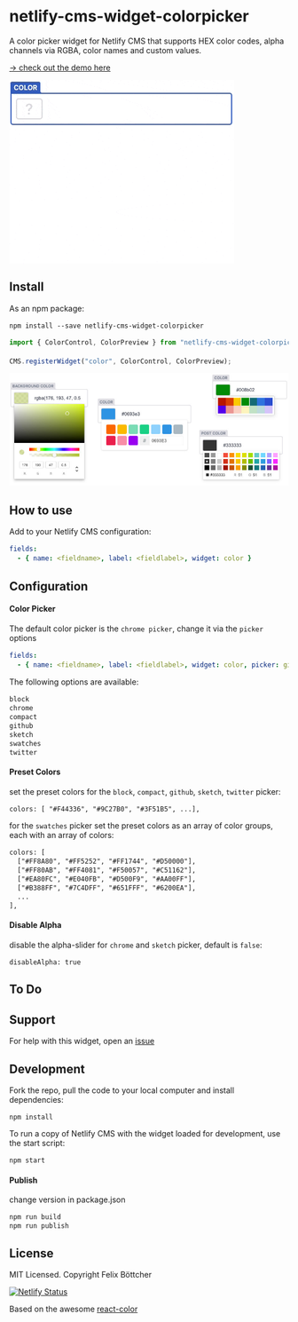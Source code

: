 # netlify-cms-widget-colorpicker

A color picker widget for Netlify CMS that supports HEX color codes, alpha channels via RGBA, color names and custom values.

[-> check out the demo here](https://colorpicker-widget.netlify.app/demo)

<img align="center" src="/docs/netlify-cms-widget-colorpicker.gif">

## Install

As an npm package:

```shell
npm install --save netlify-cms-widget-colorpicker
```

```js
import { ColorControl, ColorPreview } from "netlify-cms-widget-colorpicker";

CMS.registerWidget("color", ColorControl, ColorPreview);
```

<img src="/docs/netlify-cms-widget-colorpicker-examples.jpg">

## How to use

Add to your Netlify CMS configuration:

```yaml
fields:
  - { name: <fieldname>, label: <fieldlabel>, widget: color }
```

## Configuration

#### Color Picker

The default color picker is the `chrome picker`, change it via the `picker` options

```yaml
fields:
  - { name: <fieldname>, label: <fieldlabel>, widget: color, picker: github }
```

The following options are available:

```
block
chrome
compact
github
sketch
swatches
twitter
```

#### Preset Colors

set the preset colors for the `block`, `compact`, `github`, `sketch`, `twitter` picker:

```
colors: [ "#F44336", "#9C27B0", "#3F51B5", ...],
```

for the `swatches` picker set the preset colors as an array of color groups, each with an array of colors:

```
colors: [
  ["#FF8A80", "#FF5252", "#FF1744", "#D50000"],
  ["#FF80AB", "#FF4081", "#F50057", "#C51162"],
  ["#EA80FC", "#E040FB", "#D500F9", "#AA00FF"],
  ["#B388FF", "#7C4DFF", "#651FFF", "#6200EA"],
  ...
],
```

#### Disable Alpha

disable the alpha-slider for `chrome` and `sketch` picker, default is `false`:

```
disableAlpha: true
```

## To Do

## Support

For help with this widget, open an [issue](https://github.com/felixboet/netlify-cms-widget-colorpicker/issues)

## Development

Fork the repo, pull the code to your local computer and install dependencies:

```shell
npm install
```

To run a copy of Netlify CMS with the widget loaded for development, use the start script:

```shell
npm start
```

#### Publish

change version in package.json

```shell
npm run build
npm run publish
```

## License

MIT Licensed. Copyright Felix Böttcher

[![Netlify Status](https://api.netlify.com/api/v1/badges/973b0d6d-bb04-412c-b3b1-997fddf42b88/deploy-status)](https://app.netlify.com/sites/colorpicker-widget/deploys)

Based on the awesome [react-color](https://casesandberg.github.io/react-color/)
